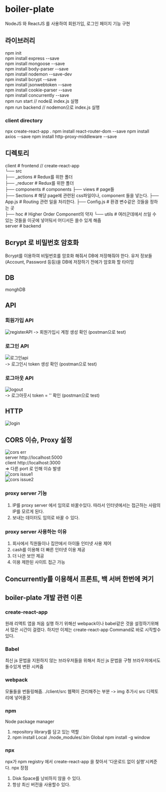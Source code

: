 # boiler-plate

NodeJS 와 ReactJS 를 사용하여 회원가입, 로그인 페이지 기능 구현

## 라이브러리

npm init  
npm install express --save  
npm install mongoose --save  
npm install body-parser --save  
npm install nodemon --save-dev  
npm install bcrypt --save  
npm install jsonwebtoken --save  
npm install cookie-parser --save  
npm install concurrently --save  
npm run start // node로 index.js 실행  
npm run backend // nodemon으로 index.js 실행

### client directory

npx create-react-app .
npm install react-router-dom --save
npm install axios --save
npm install http-proxy-middleware --save

## 디렉토리

client # frontend // create-react-app  
└── src  
 ├── \_actions # Redux를 위한 폴더  
 ├── \_reducer # Redux를 위한 폴더  
 ├── components # components
├── views # page들  
 ├── Sections # 해당 page에 관련된 css파일이나, component 들을 넣는다.
├── App.js # Routing 관련 일을 처리한다.
├── Config.js # 환경 변수같은 것들을 정하는 곳  
 ├── hoc # Higher Order Component의 약자
└── utils # 여러군데에서 쓰일 수 있는 것들을 이곳에 넣어둬서 어디서든 쓸수 있게 해줌  
server # backend

## Bcrypt 로 비밀번호 암호화

Bcrypt를 이용하여 비밀번호를 암호화 해줘서 DB에 저장해줘야 한다.
유저 정보들(Account, Password 등등)을 DB에 저장하기 전에가 암호화 할 타이밍

## DB

monghDB

## API

### 회원가입 API

![registerAPI](https://user-images.githubusercontent.com/42309919/100058288-59a0fb00-2e6c-11eb-8954-ff36fdec920f.PNG)
-> 회원가입시 계정 생성 확인 (postman으로 test)

### 로그인 API

![로그인api](https://user-images.githubusercontent.com/42309919/100057898-ae904180-2e6b-11eb-8e40-224b05887366.PNG)  
-> 로그인시 token 생성 확인 (postman으로 test)

### 로그아웃 API

![logout](https://user-images.githubusercontent.com/42309919/100091225-ae0da000-2e97-11eb-97c2-9b7f111513db.PNG)  
-> 로그아웃시 token = '' 확인 (postman으로 test)

## HTTP

![login](https://user-images.githubusercontent.com/42309919/100353565-0bd5ef80-3032-11eb-9884-9527bc1efcb8.PNG)

## CORS 이슈, Proxy 설정

![cors err](https://user-images.githubusercontent.com/42309919/100356352-7426d000-3036-11eb-820a-53c1d62a7135.PNG)  
server http://localhost:5000  
client http://localhost:3000  
=> 다른 port 로 인해 이슈 발생  
![cors issue1](https://user-images.githubusercontent.com/42309919/100356349-72f5a300-3036-11eb-978f-bc128171e3a0.PNG)  
![cors issue2](https://user-images.githubusercontent.com/42309919/100356354-7426d000-3036-11eb-98b2-cdaead332023.PNG)

### proxy server 기능

1. IP를 proxy server 에서 임의로 바꿀수있다. 따라서 인터넷에서는 접근하는 사람의 IP를 모르게 된다.
2. 보내는 데이터도 임의로 바꿀 수 있다.

### proxy server 사용하는 이유

1. 회사에서 직원들이나 집안에서 아이들 인터넷 사용 제어
2. cash를 이용해 더 빠른 인터넷 이용 제공
3. 더 나은 보안 제공
4. 이용 제한된 사이트 접근 가능

## Concurrently를 이용해서 프론트, 백 서버 한번에 켜기

## boiler-plate 개발 관련 이론

### create-react-app

원래 리액트 앱을 처음 실행 하기 위해선 webpack이나 babel같은 것을 설정하기위해서 많은 시간이 걸렸다. 하지만 이제는 create-react-app Command로 바로 시작할수있다.

### Babel

최신 js 문법을 지원하지 않는 브라우저들을 위해서
최신 js 문법을 구형 브라우저에서도 돌수있게 변환 시켜줌

### webpack

모듈들을 번들링해줌.
./client/src 웹팩이 관리해주는 부분
-> img 추가시 src 디렉토리에 넣어줄것

### npm

Node package manager

1. repository library를 담고 있는 역할
2. npm install
   Local ./node_modules/.bin
   Global npm install -g window

### npx

npx가 npm registry 에서 create-react-app 을 찾아서 '다운로드 없이 실행'시켜준다.
npx 장점

1. Disk Space를 낭비하지 않을 수 있다.
2. 항상 최신 버전을 사용할수 있다.

